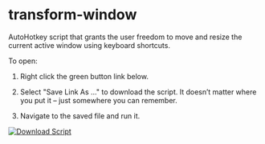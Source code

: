 # transform-window
AutoHotkey script that grants the user freedom to move and resize the current active window using keyboard shortcuts.

To open:

1. Right click the green button link below.

2. Select "Save Link As ..." to download the script. It doesn’t matter where you put it – just somewhere you can remember.

3. Navigate to the saved file and run it.

[![Download Script](https://img.shields.io/badge/Text-transform.ahk-brightgreen?style=for-the-badge)](https://raw.githubusercontent.com/gmf-uah/transform-window/main/transform.ahk)
